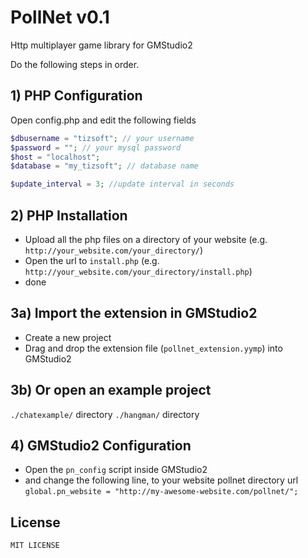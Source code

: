 PollNet v0.1
=====================
Http multiplayer game library for GMStudio2

Do the following steps in order.

## 1) PHP Configuration
Open config.php and edit the following fields
```php
$dbusername = "tizsoft"; // your username
$password = ""; // your mysql password
$host = "localhost";
$database = "my_tizsoft"; // database name

$update_interval = 3; //update interval in seconds
```
## 2) PHP Installation

* Upload all the php files on a directory of your website (e.g. `http://your_website.com/your_directory/`)
* Open the url to `install.php` (e.g. `http://your_website.com/your_directory/install.php`)
* done
  
## 3a) Import the extension in GMStudio2
* Create a new project
* Drag and drop the extension file (`pollnet_extension.yymp`) into GMStudio2

## 3b) Or open an example project
`./chatexample/` directory
`./hangman/` directory


## 4) GMStudio2 Configuration
* Open the `pn_config` script inside GMStudio2
* and change the following line, to your website pollnet directory url
`global.pn_website = "http://my-awesome-website.com/pollnet/";`

License
--------

    MIT LICENSE

